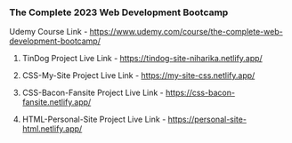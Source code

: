 ### The Complete 2023 Web Development Bootcamp 

Udemy Course Link - https://www.udemy.com/course/the-complete-web-development-bootcamp/

1. TinDog Project Live Link - https://tindog-site-niharika.netlify.app/

2. CSS-My-Site Project Live Link - https://my-site-css.netlify.app/

3. CSS-Bacon-Fansite Project Live Link - https://css-bacon-fansite.netlify.app/

4. HTML-Personal-Site Project Live Link - https://personal-site-html.netlify.app/
